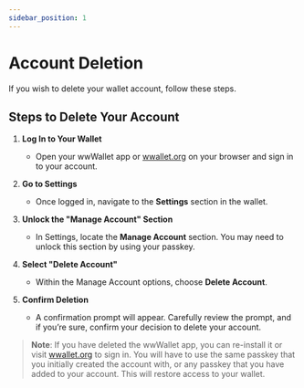 ```yaml
---
sidebar_position: 1
---
```


# Account Deletion

If you wish to delete your wallet account, follow these steps.

## Steps to Delete Your Account

1. **Log In to Your Wallet**
   - Open your wwWallet app or [wwallet.org](https://wwallet.org) on your browser and sign in to your account.

2. **Go to Settings**
   - Once logged in, navigate to the **Settings** section in the wallet.

3. **Unlock the "Manage Account" Section**
   - In Settings, locate the **Manage Account** section. You may need to unlock this section by using your passkey.

4. **Select "Delete Account"**
   - Within the Manage Account options, choose **Delete Account**.

5. **Confirm Deletion**
   - A confirmation prompt will appear. Carefully review the prompt, and if you’re sure, confirm your decision to delete your account.

> **Note**: If you have deleted the wwWallet app, you can re-install it or visit [wwallet.org](https://wwallet.org) to sign in. You will have to use the same passkey that you initially created the account with, or any passkey that you have added to your account. This will restore access to your wallet.
